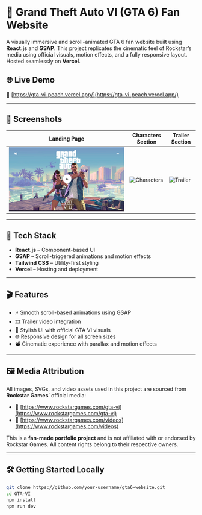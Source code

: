 # 🚗 Grand Theft Auto VI (GTA 6) Fan Website

A visually immersive and scroll-animated GTA 6 fan website built using **React.js** and **GSAP**. This project replicates the cinematic feel of Rockstar’s media using official visuals, motion effects, and a fully responsive layout. Hosted seamlessly on **Vercel**.

## 🌐 Live Demo

🔗 [https://gta-vi-peach.vercel.app/](https://gta-vi-peach.vercel.app/)

---

## 📸 Screenshots

| Landing Page | Characters Section | Trailer Section |
|--------------|--------------------|------------------|
| ![Landing](./screenshots/landing.png) | ![Characters](./screenshots/characters.png) | ![Trailer](./screenshots/trailer.png) |

---

## 🚀 Tech Stack

- **React.js** – Component-based UI
- **GSAP** – Scroll-triggered animations and motion effects
- **Tailwind CSS** – Utility-first styling
- **Vercel** – Hosting and deployment

---

## 🎬 Features

- ⚡ Smooth scroll-based animations using GSAP
- 🎞️ Trailer video integration
- 🎨 Stylish UI with official GTA VI visuals
- 🌐 Responsive design for all screen sizes
- 📽️ Cinematic experience with parallax and motion effects

---

## 🖼️ Media Attribution

All images, SVGs, and video assets used in this project are sourced from **Rockstar Games**’ official media:

- 🔗 [https://www.rockstargames.com/gta-vi](https://www.rockstargames.com/gta-vi)
- 🔗 [https://www.rockstargames.com/videos](https://www.rockstargames.com/videos)

This is a **fan-made portfolio project** and is not affiliated with or endorsed by Rockstar Games. All content rights belong to their respective owners.

---

## 🛠️ Getting Started Locally

```bash
git clone https://github.com/your-username/gta6-website.git
cd GTA-VI
npm install
npm run dev
```
